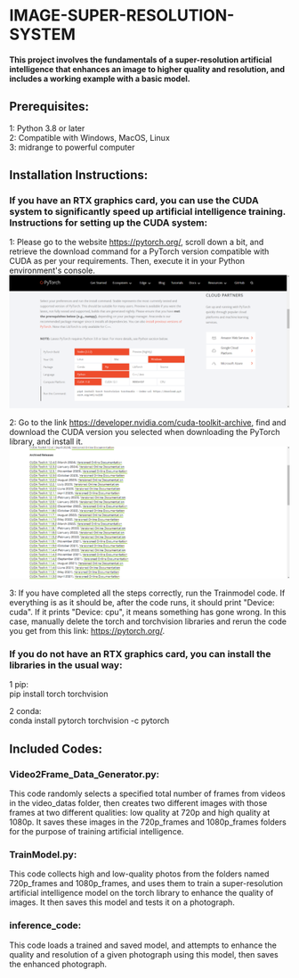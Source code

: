 
# IMAGE-SUPER-RESOLUTION-SYSTEM

#### This project involves the fundamentals of a super-resolution artificial intelligence that enhances an image to higher quality and resolution, and includes a working example with a basic model.

## Prerequisites:
1: Python 3.8 or later <br>
2: Compatible with Windows, MacOS, Linux <br>
3: midrange to powerful computer

## Installation Instructions:

### If you have an RTX graphics card, you can use the CUDA system to significantly speed up artificial intelligence training. Instructions for setting up the CUDA system:

1: Please go to the website https://pytorch.org/, scroll down a bit, and retrieve the download command for a PyTorch version compatible with CUDA as per your requirements. Then, execute it in your Python environment's console.
![pytorch](ReadMe_images/pytorch.png)

2: Go to the link https://developer.nvidia.com/cuda-toolkit-archive, find and download the CUDA version you selected when downloading the PyTorch library, and install it.
![cuda archive](ReadMe_images/cuda_archive.png)

3: If you have completed all the steps correctly, run the Trainmodel code. If everything is as it should be, after the code runs, it should print "Device: cuda". If it prints "Device: cpu", it means something has gone wrong. In this case, manually delete the torch and torchvision libraries and rerun the code you get from this link: https://pytorch.org/.

### If you do not have an RTX graphics card, you can install the libraries in the usual way:
1 pip: <br>
pip install torch torchvision

2 conda: <br>
conda install pytorch torchvision -c pytorch

## Included Codes:
### Video2Frame_Data_Generator.py:
This code randomly selects a specified total number of frames from videos in the video_datas folder, then creates two different images with those frames at two different qualities: low quality at 720p and high quality at 1080p. It saves these images in the 720p_frames and 1080p_frames folders for the purpose of training artificial intelligence.

### TrainModel.py:
This code collects high and low-quality photos from the folders named 720p_frames and 1080p_frames, and uses them to train a super-resolution artificial intelligence model on the torch library to enhance the quality of images. It then saves this model and tests it on a photograph.

### inference_code:
This code loads a trained and saved model, and attempts to enhance the quality and resolution of a given photograph using this model, then saves the enhanced photograph.
